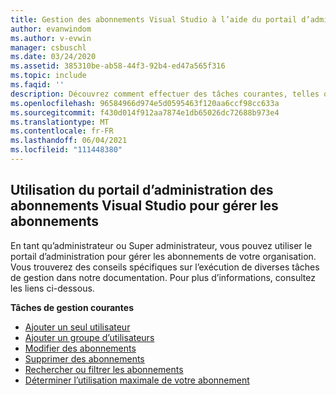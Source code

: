 ```yaml
---
title: Gestion des abonnements Visual Studio à l’aide du portail d’administration Visual Studio Subscription | Microsoft Docs
author: evanwindom
ms.author: v-evwin
manager: csbuschl
ms.date: 03/24/2020
ms.assetid: 385310be-ab58-44f3-92b4-ed47a565f316
ms.topic: include
ms.faqid: ''
description: Découvrez comment effectuer des tâches courantes, telles que l’attribution d’abonnements, la modification, la recherche et la définition des préférences dans le portail d’administration des abonnements Visual Studio.
ms.openlocfilehash: 96584966d974e5d0595463f120aa6ccf98cc633a
ms.sourcegitcommit: f430d014f912aa7874e1db65026dc72688b973e4
ms.translationtype: MT
ms.contentlocale: fr-FR
ms.lasthandoff: 06/04/2021
ms.locfileid: "111448380"
---
```

## <a name="using-the-visual-studio-subscriptions-administration-portal-to-manage-subscriptions"></a>Utilisation du portail d’administration des abonnements Visual Studio pour gérer les abonnements
En tant qu’administrateur ou Super administrateur, vous pouvez utiliser le portail d’administration pour gérer les abonnements de votre organisation.  Vous trouverez des conseils spécifiques sur l’exécution de diverses tâches de gestion dans notre documentation.  Pour plus d’informations, consultez les liens ci-dessous. 

**Tâches de gestion courantes**
- [Ajouter un seul utilisateur](https://docs.microsoft.com/visualstudio/subscriptions/assign-license)
- [Ajouter un groupe d’utilisateurs](https://docs.microsoft.com/visualstudio/subscriptions/assign-license-bulk)
- [Modifier des abonnements](https://docs.microsoft.com/visualstudio/subscriptions/edit-license)
- [Supprimer des abonnements](https://docs.microsoft.com/visualstudio/subscriptions/delete-license)
- [Rechercher ou filtrer les abonnements](https://docs.microsoft.com/visualstudio/subscriptions/search-license)
- [Déterminer l’utilisation maximale de votre abonnement](https://docs.microsoft.com/visualstudio/subscriptions/maximum-usage)
